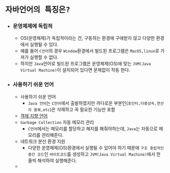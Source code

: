 # `자바언어의 특징은? `

- ### 운영체제에 독립적
   - OS(운영체제)가 독립적이라는 건, 구동하는 환경에 구애받지 않고 다양한 환경에서 실행될 수 있다.
   - 예를 들어 `C언어`의 경우 `Window`환경에서 빌드된 프로그램은 `MacOS,linux`로 가져가 실행할 수 없다.
   - 하지만 `Java`언어로 빌드된 프로그램은 운영체제(OS)에 맞는 `JVM(Java Virtual Machine)`이 설치되어 있다면 문제없이 작동 한다.
- ### 사용하기 쉬운 언어
    - 사용하기 쉬운 언어
      - `Java 언어`는 `C언어`에서 출발하였지만 까다로운 부분인(`포인터,다중상속,연산자 중복,etc`)은 삭제하고 꼭 필요한 기능만 포함
    - [객체 지향 언어](https://github.com/kkang4913/learn/tree/master/Object-oriented )
    - `Garbage Collection` 자동 메모리 관리
      - `C언어`에서는 메모리를 할당하고 해지를 해줘야하는데, `Java`는 자동으로 메모리를 관리해준다.
    - 네트워크 분산 환경 지원
      - 다양한 운영체제(OS)환경에서 실행될 수 있어야 하기 때문에 `구조 중립적인 중간 코드`인 `바이트코드`를 생성하고 `JVM(Java Virtual Machine)`에서 한 줄씩 해석하여 실행해준다.
    - 